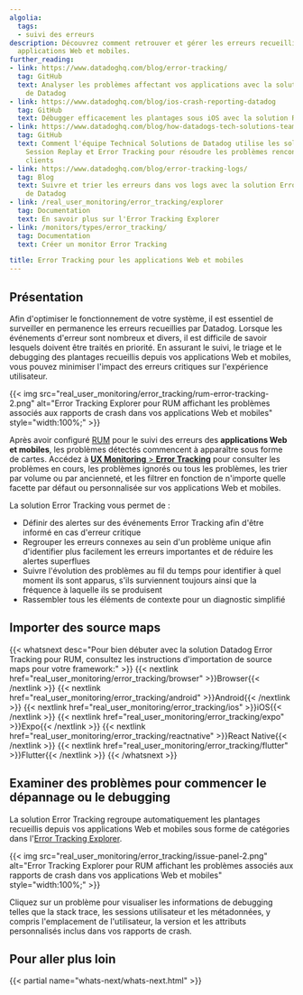 ```yaml
---
algolia:
  tags:
  - suivi des erreurs
description: Découvrez comment retrouver et gérer les erreurs recueillies depuis vos
  applications Web et mobiles.
further_reading:
- link: https://www.datadoghq.com/blog/error-tracking/
  tag: GitHub
  text: Analyser les problèmes affectant vos applications avec la solution Error Tracking
    de Datadog
- link: https://www.datadoghq.com/blog/ios-crash-reporting-datadog
  tag: GitHub
  text: Débugger efficacement les plantages sous iOS avec la solution RUM de Datadog
- link: https://www.datadoghq.com/blog/how-datadogs-tech-solutions-team-rum-session-replay/
  tag: GitHub
  text: Comment l'équipe Technical Solutions de Datadog utilise les solutions RUM,
    Session Replay et Error Tracking pour résoudre les problèmes rencontrés par les
    clients
- link: https://www.datadoghq.com/blog/error-tracking-logs/
  tag: Blog
  text: Suivre et trier les erreurs dans vos logs avec la solution Error Tracking
    de Datadog
- link: /real_user_monitoring/error_tracking/explorer
  tag: Documentation
  text: En savoir plus sur l'Error Tracking Explorer
- link: /monitors/types/error_tracking/
  tag: Documentation
  text: Créer un monitor Error Tracking

title: Error Tracking pour les applications Web et mobiles
---
```


## Présentation

Afin d'optimiser le fonctionnement de votre système, il est essentiel de surveiller en permanence les erreurs recueillies par Datadog. Lorsque les événements d'erreur sont nombreux et divers, il est difficile de savoir lesquels doivent être traités en priorité. En assurant le suivi, le triage et le debugging des plantages recueillis depuis vos applications Web et mobiles, vous pouvez minimiser l'impact des erreurs critiques sur l'expérience utilisateur.

{{< img src="real_user_monitoring/error_tracking/rum-error-tracking-2.png" alt="Error Tracking Explorer pour RUM affichant les problèmes associés aux rapports de crash dans vos applications Web et mobiles" style="width:100%;" >}}

Après avoir configuré [RUM][2] pour le suivi des erreurs des **applications Web et mobiles**, les problèmes détectés commencent à apparaître sous forme de cartes. Accédez à [**UX Monitoring** > **Error Tracking**][1] pour consulter les problèmes en cours, les problèmes ignorés ou tous les problèmes, les trier par volume ou par ancienneté, et les filtrer en fonction de n'importe quelle facette par défaut ou personnalisée sur vos applications Web et mobiles.

La solution Error Tracking vous permet de :

- Définir des alertes sur des événements Error Tracking afin d'être informé en cas d'erreur critique
- Regrouper les erreurs connexes au sein d'un problème unique afin d'identifier plus facilement les erreurs importantes et de réduire les alertes superflues
- Suivre l'évolution des problèmes au fil du temps pour identifier à quel moment ils sont apparus, s'ils surviennent toujours ainsi que la fréquence à laquelle ils se produisent
- Rassembler tous les éléments de contexte pour un diagnostic simplifié

## Importer des source maps

{{< whatsnext desc="Pour bien débuter avec la solution Datadog Error Tracking pour RUM, consultez les instructions d'importation de source maps pour votre framework:" >}}
    {{< nextlink href="real_user_monitoring/error_tracking/browser" >}}Browser{{< /nextlink >}}
    {{< nextlink href="real_user_monitoring/error_tracking/android" >}}Android{{< /nextlink >}}
    {{< nextlink href="real_user_monitoring/error_tracking/ios" >}}iOS{{< /nextlink >}}
    {{< nextlink href="real_user_monitoring/error_tracking/expo" >}}Expo{{< /nextlink >}}
    {{< nextlink href="real_user_monitoring/error_tracking/reactnative" >}}React Native{{< /nextlink >}}
    {{< nextlink href="real_user_monitoring/error_tracking/flutter" >}}Flutter{{< /nextlink >}}
{{< /whatsnext >}}

## Examiner des problèmes pour commencer le dépannage ou le debugging

La solution Error Tracking regroupe automatiquement les plantages recueillis depuis vos applications Web et mobiles sous forme de catégories dans l'[Error Tracking Explorer][1]. 

{{< img src="real_user_monitoring/error_tracking/issue-panel-2.png" alt="Error Tracking Explorer pour RUM affichant les problèmes associés aux rapports de crash dans vos applications Web et mobiles" style="width:100%;" >}}

Cliquez sur un problème pour visualiser les informations de debugging telles que la stack trace, les sessions utilisateur et les métadonnées, y compris l'emplacement de l'utilisateur, la version et les attributs personnalisés inclus dans vos rapports de crash.

## Pour aller plus loin

{{< partial name="whats-next/whats-next.html" >}}

[1]: https://app.datadoghq.com/rum/error-tracking
[2]: /fr/real_user_monitoring/
